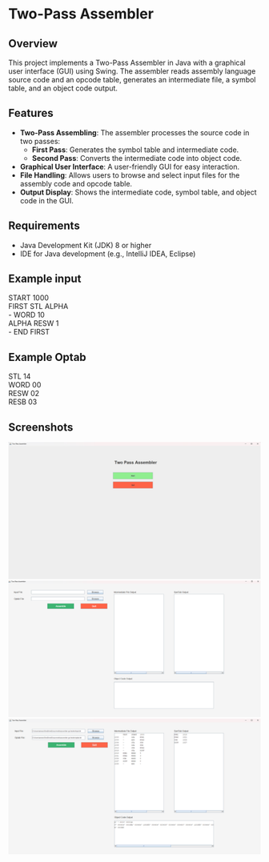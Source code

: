 # Two-Pass Assembler

## Overview

This project implements a Two-Pass Assembler in Java with a graphical user interface (GUI) using Swing. The assembler reads assembly language source code and an opcode table, generates an intermediate file, a symbol table, and an object code output.

## Features

- **Two-Pass Assembling**: The assembler processes the source code in two passes:
  - **First Pass**: Generates the symbol table and intermediate code.
  - **Second Pass**: Converts the intermediate code into object code.
- **Graphical User Interface**: A user-friendly GUI for easy interaction.
- **File Handling**: Allows users to browse and select input files for the assembly code and opcode table.
- **Output Display**: Shows the intermediate code, symbol table, and object code in the GUI.

## Requirements

- Java Development Kit (JDK) 8 or higher
- IDE for Java development (e.g., IntelliJ IDEA, Eclipse)

## Example input

START 1000\
FIRST STL  ALPHA\
\-      WORD  10\
ALPHA RESW  1\
\-      END  FIRST

## Example Optab

STL  14\
WORD 00\
RESW 02\
RESB 03


## Screenshots

![Alt text](images/Home.png)
![Alt text](images/SelectionScreen.png)
![Alt text](images/Output.png)
